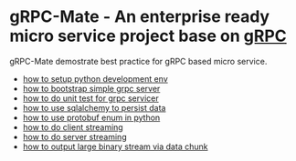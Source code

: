 gRPC-Mate - An enterprise ready micro service project base on [gRPC](https://github.com/grpc/grpc)
========================================
gRPC-Mate demostrate best practice for gRPC based micro service.

* [how to setup python development env](https://www.vipmind.me/programing/python/set-up-python-development-env-with-pyenv-and-pipenv.html)
* [how to bootstrap simple grpc server](https://www.vipmind.me/programing/python/setup-grpc-server-project-in-python.html)
* [how to do unit test for grpc servicer](https://www.vipmind.me/programing/python/write-unit-test-for-grpc-with-pytest-and-pytest-grpc.html)
* [how to use sqlalchemy to persist data](https://www.vipmind.me/programing/python/sqlalchemy-makes-python-orm-easy.html)
* [how to use protobuf enum in python](https://www.vipmind.me/programing/python/understand-protobuf-enum-in-python.html)
* [how to do client streaming](https://www.vipmind.me/programing/python/how-to-do-grpc-client-stream-upload.html)
* [how to do server streaming](https://www.vipmind.me/programing/python/how-to-do-grpc-server-stream.html)
* [how to output large binary stream via data chunk](https://www.vipmind.me/programing/python/how-to-output-large-binary-stream-via-data-chunk-in-grpc.html)

